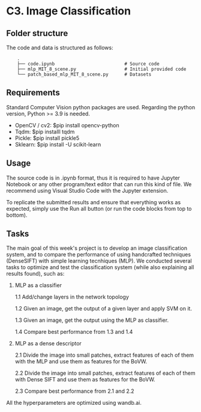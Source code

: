 # C3. Image Classification

## Folder structure 
The code and data is structured as follows:

        .
        ├── code.ipynb                          # Source code
        ├── mlp_MIT_8_scene.py                  # Initial provided code
        └── patch_based_mlp_MIT_8_scene.py      # Datasets



## Requirements
Standard Computer Vision python packages are used. Regarding the python version, Python >= 3.9 is needed.

- OpenCV / cv2: $pip install opencv-python
- Tqdm: $pip installl tqdm
- Pickle: $pip install pickle5
- Sklearn: $pip install -U scikit-learn


## Usage
The source code is in .ipynb format, thus it is required to have Jupyter Notebook or any other program/text editor that can run this kind of file. We recommend using Visual Studio Code with the Jupyter extension.

To replicate the submitted results and ensure that everything works as expected, simply use the Run all button (or run the code blocks from top to bottom).

## Tasks
The main goal of this week's project is to develop an image classification system, and to compare the performance of using handcrafted techniques (DenseSIFT) with simple learning tecnhiques (MLP). We conducted several tasks to optimize and test the classification system (while also explaining all results found), such as:

1. MLP as a classifier

    1.1 Add/change layers in the network topology
   
    1.2 Given an image, get the output of a given layer and apply SVM on it.
   
    1.3 Given an image, get the output using the MLP as classifier.
   
    1.4 Compare best performance from 1.3 and 1.4

4. MLP as a dense descriptor

    2.1 Divide the image into small patches, extract features of each of them with the MLP and use them as features for the BoVW.
   
    2.2 Divide the image into small patches, extract features of each of them with Dense SIFT and use them as features for the BoVW.

    2.3 Compare best performance from 2.1 and 2.2



All the hyperparameters are optimized using wandb.ai.

